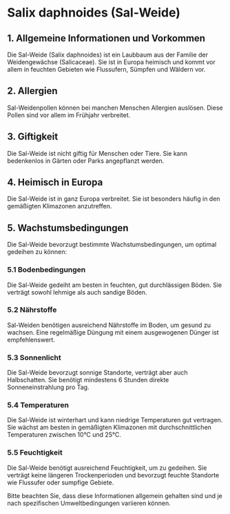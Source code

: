 # Salix daphnoides (Sal-Weide)

## 1. Allgemeine Informationen und Vorkommen
Die Sal-Weide (Salix daphnoides) ist ein Laubbaum aus der Familie der Weidengewächse (Salicaceae). Sie ist in Europa heimisch und kommt vor allem in feuchten Gebieten wie Flussufern, Sümpfen und Wäldern vor.

## 2. Allergien
Sal-Weidenpollen können bei manchen Menschen Allergien auslösen. Diese Pollen sind vor allem im Frühjahr verbreitet.

## 3. Giftigkeit
Die Sal-Weide ist nicht giftig für Menschen oder Tiere. Sie kann bedenkenlos in Gärten oder Parks angepflanzt werden.

## 4. Heimisch in Europa
Die Sal-Weide ist in ganz Europa verbreitet. Sie ist besonders häufig in den gemäßigten Klimazonen anzutreffen.

## 5. Wachstumsbedingungen
Die Sal-Weide bevorzugt bestimmte Wachstumsbedingungen, um optimal gedeihen zu können:

### 5.1 Bodenbedingungen
Die Sal-Weide gedeiht am besten in feuchten, gut durchlässigen Böden. Sie verträgt sowohl lehmige als auch sandige Böden.

### 5.2 Nährstoffe
Sal-Weiden benötigen ausreichend Nährstoffe im Boden, um gesund zu wachsen. Eine regelmäßige Düngung mit einem ausgewogenen Dünger ist empfehlenswert.

### 5.3 Sonnenlicht
Die Sal-Weide bevorzugt sonnige Standorte, verträgt aber auch Halbschatten. Sie benötigt mindestens 6 Stunden direkte Sonneneinstrahlung pro Tag.

### 5.4 Temperaturen
Die Sal-Weide ist winterhart und kann niedrige Temperaturen gut vertragen. Sie wächst am besten in gemäßigten Klimazonen mit durchschnittlichen Temperaturen zwischen 10°C und 25°C.

### 5.5 Feuchtigkeit
Die Sal-Weide benötigt ausreichend Feuchtigkeit, um zu gedeihen. Sie verträgt keine längeren Trockenperioden und bevorzugt feuchte Standorte wie Flussufer oder sumpfige Gebiete.

Bitte beachten Sie, dass diese Informationen allgemein gehalten sind und je nach spezifischen Umweltbedingungen variieren können.
